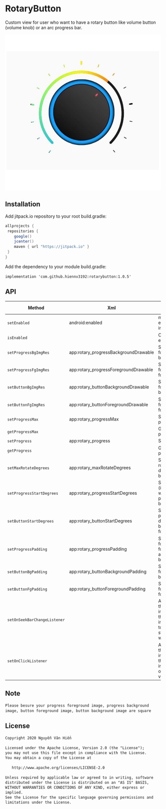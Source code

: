 # RotaryButton
Custom view for user who want to have a rotary button like volume button (volume knob) or an arc progress bar.

![preview](./demo.PNG)

Installation
-------

Add jitpack.io repository to your root build.gradle:
```groovy
allprojects {
 repositories {
    google()
    jcenter()
    maven { url "https://jitpack.io" }
 }
}
```
Add the dependency to your module build.gradle:

`implementation 'com.github.hiennv3192:rotarybutton:1.0.5'`

API
-------

Method | Xml | Description | Default value
--- | --- | --- | ---
`setEnabled` | android:enabled | make view enable to interact | true
`isEnabled` |  | Check view is enable or not | 
`setProgressBgImgRes` | app:rotary_progressBackgroundDrawable | Set the image for progress's background | 
`setProgressFgImgRes` | app:rotary_progressForegroundDrawable | Set the image for progress's foreground | 
`setButtonBgImgRes` | app:rotary_buttonBackgroundDrawable | Set the image for button's background | 
`setButtonFgImgRes` | app:rotary_buttonForegroundDrawable | Set the image for button's foreground | 
`setProgressMax` | app:rotary_progressMax | Set max for progress | 100
`getProgressMax` |  | Get max progress | 
`setProgress` | app:rotary_progress | Set progress | 
`getProgress` |  | Get current progress | 
`setMaxRotateDegrees` | app:rotary_maxRotateDegrees | Set the max rotation degrees of button | 270
`setProgressStartDegrees` | app:rotary_progressStartDegrees | Starting angle (in degrees) where the progress begins | 135
`setButtonStartDegrees` | app:rotary_buttonStartDegrees | Set the start point in degrees of button foreground | 135
`setProgressPadding` | app:rotary_progressPadding | Set padding for progress foreground and progress background | 0
`setButtonBgPadding` | app:rotary_buttonBackgroundPadding | Set padding for button background | 100
`setButtonFgPadding` | app:rotary_buttonForegroundPadding | Set padding for button foreground | 180
`setOnSeekBarChangeListener` |  | Add a listener that will be invoked when the user interacts(start touch, rotate, stop touch) with the view | 
`setOnClickListener` |  | Add a listener that will be invoked when the user interacts(touch only) with the view | 

Note
-------

`Please besure your progress foreground image, progress background image, button foreground image, button background image are square`

License
-------

    Copyright 2020 Nguyễn Văn Hiển

    Licensed under the Apache License, Version 2.0 (the "License");
    you may not use this file except in compliance with the License.
    You may obtain a copy of the License at

       http://www.apache.org/licenses/LICENSE-2.0

    Unless required by applicable law or agreed to in writing, software
    distributed under the License is distributed on an "AS IS" BASIS,
    WITHOUT WARRANTIES OR CONDITIONS OF ANY KIND, either express or implied.
    See the License for the specific language governing permissions and
    limitations under the License.
